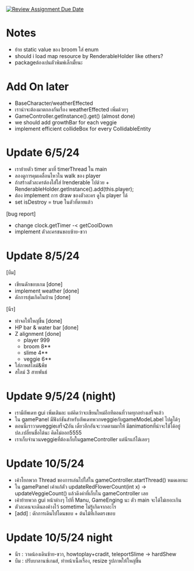 [![Review Assignment Due Date](https://classroom.github.com/assets/deadline-readme-button-24ddc0f5d75046c5622901739e7c5dd533143b0c8e959d652212380cedb1ea36.svg)](https://classroom.github.com/a/ZpkbBrmt)

# Notes
- ย้าย static value ของ broom ใส่ enum
- should i load map resource by RenderableHolder like others?
- packageต้องเปนตัวพิมพ์เล็กมั้ยนะ
# Add On later
- BaseCharacter/weatherEffected
- เราน่าจะต้องมาตกลงกันเรื่อง weatherEffected เพิ่มด้วยๆ
- GameController.getInstance().get() (almost done)
- we should add growthBar for each veggie
- implement efficient collideBox for every CollidableEntity

# Update 6/5/24
- เราย้ายตัว timer มาที่ timerThread ใน main
- ลองดูการคุมเคลื่อนไหวใน walk ของ player
- ถ้าสร้างตัวละครต้องใส่ใส่ Irenderable ไปด้วย + RenderableHolder.getInstance().add(this.player);
- ต้อง implement การ draw ของตัวละคร ดูใน player ได้
- set isDestroy = true ในตัวที่ตายแล้ว

[bug report]
- change clock.getTimer -< getCoolDown
- implement ตัวละครชนขอบซ้าย-ขวา

# Update 8/5/24
[บีม]
- เขียนดักขอบเกม [done]
- implement weather [done]
- ดักการสุ่มเกิดในบ้าน [done]

[นีร]
- ทำจอให้ใหญ่ขึ้น [done]
- HP bar & water bar [done]
- Z alignment [done]
  - player 999
  - broom 8**
  - slime 4**
  - veggie 6**
- ใส่ภาพสไลม์&พีช
- สไลม์ 3 สายพันธ์
  
# Update 9/5/24 (night)
- เรามีอัพเดท gui เพิ่มเติมละ แต่คิดว่าจะเขียนใหม่อีกทีตอนที่วาดทุกอย่างเสร็จแล้ว
- ใน gamePanel มีฟังก์ชันสำหรับอัพเดทพวกveggieกับgameModeLabel ไปดูได้ๆ
- ตอนนี้เราวาดveggieเสร็จ2อัน เดี๋ยวอีกอันจะวาดตามมาให้ มีanimationที่น่าจะใช้ได้อยู่ ปล.เปลี่ยนชื่อได้นะ คิดไม่ออก5555
- เราเก็บจำนวนveggieที่ต้องเก็บในgameController แต่นีรแก้ได้เลยๆ

# Update 10/5/24
- เค้าโยกพวก Thread ของการเล่นไปใส่ใน gameController.startThread() หมดเลยนะ
- ใน gamePanel เค้าแก้ตัว updateRedFlowerCount(int x) -> updateVeggieCount() แล้วดึงค่าที่เก็บใน gameController เลย
- เค้าย้ายพวก gui หน้าต่างๆ ไปที่ Manu, GameEnging นะ ตัว main จะได้ไม่เยอะเกิน
-  ตัวละคนจะเดินลงค้างไว้ sometime ไม่รู้เกิดจากอะไร
- [add] : ดักการเดินไปโดนขอบ + ต้นไม้ที่เกิดตรงขอบ

# Update 10/5/24 night
- นีร : วาดน้องเดินซ้าย-ขวา, howtoplay+cradit, teleportSlime -> hardShew
- บีม : ปรับบาลานซ์เกมส์, ทำหน้าเนื้อเรื่อง, resize รูปภาพให้ใหญ่ขึ้น